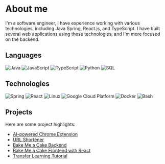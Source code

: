 # About me
I'm a software engineer, I have experience working with various technologies, including Java Spring, React.js, and TypeScript. I have built several web applications using these technologies, and I'm more focused on the backend.

## Languages

![Java](https://img.shields.io/badge/-Java-000?&logo=Java&logoColor=007396)
![JavaScript](https://img.shields.io/badge/-JavaScript-000?&logo=JavaScript)
![TypeScript](https://img.shields.io/badge/-TypeScript-000?&logo=TypeScript)
![Python](https://img.shields.io/badge/-Python-000?&logo=Python)
![SQL](https://img.shields.io/badge/-SQL-000?&logo=MySQL)


## Technologies

![Spring](https://img.shields.io/badge/-Spring-000?&logo=Spring)
![React](https://img.shields.io/badge/-React-000?&logo=React)
![Linux](https://img.shields.io/badge/-Linux-000?&logo=Linux)
![Google Cloud Platform](https://img.shields.io/badge/-Google%20Cloud%20Platform-000?style=flat&logo=google-cloud&logoColor=blue)
![Docker](https://img.shields.io/badge/-Docker-000?style=flat&logo=docker&logoColor=2496ED)
![Bash](https://img.shields.io/badge/-Bash-000?style=flat&logo=gnu-bash&logoColor=4EAA25)



## Projects
Here are some project highlights:

- [AI-powered Chrome Extension](https://github.com/Ihsan-Hepsen/AI-Article-Assistant)
- [URL Shortener](https://github.com/Ihsan-Hepsen/URL-Shortener)
- [Bake Me a Cake Backend](https://github.com/Ihsan-Hepsen/Bake-Me-a-Cake-Backend)
- [Bake Me a Cake Frontend with React](https://github.com/Ihsan-Hepsen/Bake-Me-a-Cake-Frontend)
- [Transfer Learning Tutorial](https://github.com/Ihsan-Hepsen/Transfer-Learning)

